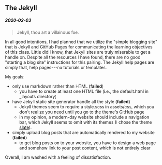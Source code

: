 ## The Jekyll
##### 2020-02-03

> Jekyll, thou art a villainous foe.

In all good intentions, I had planned that we utilize the "simple blogging site" that is Jekyll and GitHub Pages for communicating the learning objectives of this class.
Little did I know, that Jekyll sites are truly miserable to get a handle on.
Despite all the resources I have found, there are no good "starting a blog site" instructions for this pairing.
The Jekyll help pages are simply that, help pages---no tutorials or templates.

My goals:

* only use markdown rather than HTML (**failed**)
    - you have to create at least one HTML file (i.e., the default.html in \_layouts directory)
* have Jekyll static site generator handle all the style (**failed**)
    - Jekyll themes seem to require a style.scss in assets/css, which you don't realize you need until you go to the theme's GitHub page
    - in my opinion, a modern-day website should include a navigation bar, which Jekyll seems to omit with its themes (I chose the theme [slate](https://github.com/pages-themes/slate)).
* simply upload blog posts that are automatically rendered to my website (**failed**)
    - to get blog posts on to your website, you have to design a web page and somehow link to your post content, which is not entirely clear

Overall, I am washed with a feeling of dissatisfaction.
